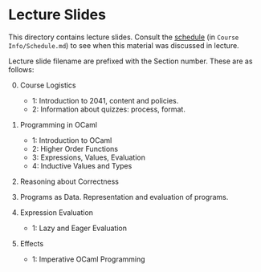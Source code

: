 # Lecture Slides

This directory contains lecture slides.  Consult the
[schedule](https://github.umn.edu/umn-csci-2041-S18/public-class-repo/blob/master/Course%20Info/Schedule.md)
(in ``Course Info/Schedule.md``) to see when this material was
discussed in lecture.

Lecture slide filename are prefixed with the Section number.  These
are as follows:

0. Course Logistics
   - 1: Introduction to 2041, content and policies.
   - 2: Information about quizzes: process, format.
   
1. Programming in OCaml
   - 1: Introduction to OCaml
   - 2: Higher Order Functions
   - 3: Expressions, Values, Evaluation
   - 4: Inductive Values and Types

2. Reasoning about Correctness

3. Programs as Data.  Representation and evaluation of programs.

4. Expression Evaluation
   - 1: Lazy and Eager Evaluation

5. Effects
   - 1: Imperative OCaml Programming
